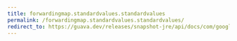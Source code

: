 ```yaml
---
title: forwardingmap.standardvalues.standardvalues
permalink: /forwardingmap.standardvalues.standardvalues/
redirect_to: https://guava.dev/releases/snapshot-jre/api/docs/com/google/common/collect/ForwardingMap.StandardValues.html#StandardValues--
---
```

